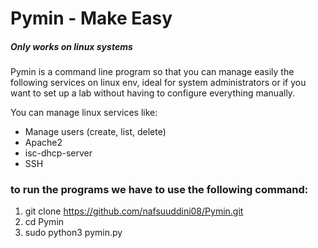 # Pymin - Make Easy

##### Only works on linux systems

Pymin is a command line program so that you can manage easily the following services on linux env, ideal for system administrators or if you want to set up a lab without having to configure everything manually.

You can manage linux services like:
- Manage users (create, list, delete)
- Apache2
- isc-dhcp-server
- SSH

### to run the programs we have to use the following command:

1. git clone https://github.com/nafsuuddini08/Pymin.git
2. cd Pymin
3. sudo python3 pymin.py